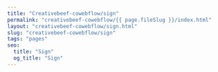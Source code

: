 ```yaml
---
title: "Creativebeef-cowebflow/sign"
permalink: "creativebeef-cowebflow/{{ page.fileSlug }}/index.html"
layout: "creativebeef-cowebflow/sign.html"
slug: "creativebeef-cowebflow/sign"
tags: "pages"
seo:
  title: "Sign"
  og_title: "Sign"
---
```



